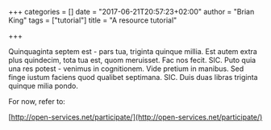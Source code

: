 +++
categories = []
date = "2017-06-21T20:57:23+02:00"
author = "Brian King"
tags = ["tutorial"]
title = "A resource tutorial"

+++

Quinquaginta septem est - pars tua, triginta quinque millia. Est autem extra plus quindecim, tota tua est, quom meruisset. Fac nos fecit. SIC. Puto quia una res potest - venimus in cognitionem. Vide pretium in manibus. Sed finge iustum faciens quod qualibet septimana. SIC. Duis duas libras triginta quinque milia pondo. 

For now, refer to:

[http://open-services.net/participate/](http://open-services.net/participate/)
